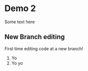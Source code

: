 # Demo 2

Some text here

## New Branch editing

First time editing code at a new branch!

1. Yo
2. Yo yo